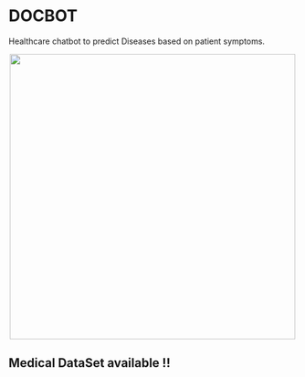 # DOCBOT
Healthcare chatbot to predict Diseases based on patient symptoms.
<br>
<p align="center">
  <img src="screens\prediction.png" width="500" >
</p>

Medical DataSet available !!
---- 
